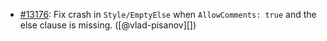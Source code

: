 * [#13176](https://github.com/rubocop/rubocop/issues/13176): Fix crash in `Style/EmptyElse` when `AllowComments: true` and the else clause is missing. ([@vlad-pisanov][])
